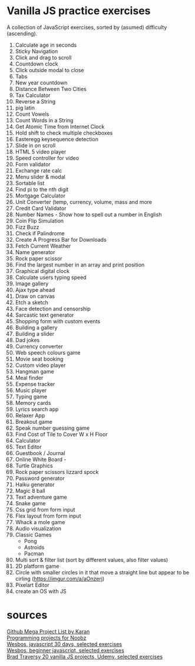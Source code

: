 # Vanilla JS practice exercises
A collection of JavaScript exercises, sorted by (asumed) difficulty (ascending).

1. Calculate age in seconds  
2. Sticky Navigation    
3. Click and drag to scroll    
4. Countdown clock    
5. Click outside modal to close    
6. Tabs    
7. New year countdown    
8. Distance Between Two Cities    
9. Tax Calculator    
10. Reverse a String  
11. pig latin  
12. Count Vowels  
13. Count Words in a String    
14. Get Atomic Time from Internet Clock    
15. Hold shift to check multiple checkboxes    
16. Easteregg keysequence detection    
17. Slide in on scroll    
18. HTML 5 video player        
19. Speed controller for video        
20. Form validator    
21. Exchange rate calc    
22. Menu slider & modal    
23. Sortable list    
24. Find pi to the nth digit    
25. Mortgage Calculator    
26. Unit Converter (temp, currency, volume, mass and more    
27. Credit Card Validator    
28. Number Names - Show how to spell out a number in English    
29. Coin Flip Simulation    
30. Fizz Buzz    
31. Check if Palindrome    
32. Create A Progress Bar for Downloads    
33. Fetch Current Weather    
34. Name generator    
35. Rock paper scissor    
36. Find the largest number in an array and print position    
37. Graphical digital clock    
38. Calculate users typing speed    
39. Image gallery        
40. Ajax type ahead    
41. Draw on canvas    
42. Etch a sketch    
43. Face detection and censorship    
44. Sarcastic text generator    
45. Shopping form with custom events        
46. Building a gallery    
47. Building a slider    
48. Dad jokes    
49. Currency converter    
50. Web speech colours game    
51. Movie seat booking        
52. Custom video player    
53. Hangman game    
54. Meal finder    
55. Expense tracker    
56. Music player        
57. Typing game    
58. Memory cards        
59. Lyrics search app        
60. Relaxer App    
61. Breakout game    
62. Speak number guessing game    
63. Find Cost of Tile to Cover W x H Floor    
64. Calculator       
65. Text Editor        
66. Guestbook / Journal        
67. Online White Board -        
68. Turtle Graphics    
69. Rock paper scissors lizzard spock        
70. Password generator    
71. Haiku generator    
72. Magic 8 ball    
73. Text adventure game    
74. Snake game    
75. Css grid from form input    
76. Flex layout from form input    
77. Whack a mole game    
78. Audio visualization    
79. Classic Games
    - Pong
    - Astroids
    - Pacman
80. Multi sort & filter list (sort by different values, also filter values)    
81. 2D platform game   
82. Circle with smaller circles in it that move a straight line but appear to be cirling (https://imgur.com/a/aOnzerj)    
83. Pixelart Editor  
84. create an OS with JS 

# sources 

[Github Mega Project List by Karan](https://github.com/karan/Projects)  
[Programming projects for Noobz](https://wiki.installgentoo.com/images/5/5c/Programming-Projects-for-N00bz.jpg)  
[Wesbos, javascript 30 days, selected exercises](https://javascript30.com/)  
[Wesbos, beginner javascript, selected exercises](https://beginnerjavascript.com/)  
[Brad Traversy 20 vanilla JS projects, Udemy, selected exercises](https://www.udemy.com/course/web-projects-with-vanilla-javascript/?referralCode=F9B7C7FED834F91ADE75)



